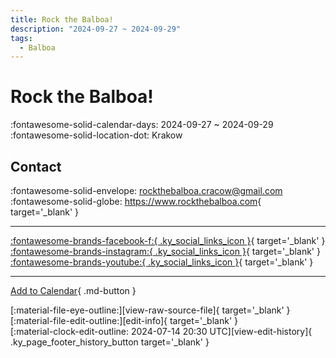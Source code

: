 ```yaml
---
title: Rock the Balboa!
description: "2024-09-27 ~ 2024-09-29"
tags:
  - Balboa
---
```


# Rock the Balboa! 

:fontawesome-solid-calendar-days: 2024-09-27 ~ 2024-09-29  
:fontawesome-solid-location-dot: Krakow  

## Contact

:fontawesome-solid-envelope: <rockthebalboa.cracow@gmail.com>  
:fontawesome-solid-globe: <https://www.rockthebalboa.com>{ target='_blank' }  

---

 [:fontawesome-brands-facebook-f:{ .ky_social_links_icon }](https://www.facebook.com/RocktheBalboa){ target='_blank' } [:fontawesome-brands-instagram:{ .ky_social_links_icon }](https://instagram.com/rock.the.balboa){ target='_blank' } [:fontawesome-brands-youtube:{ .ky_social_links_icon }](https://youtube.com/@RocktheBalboa){ target='_blank' }

---

[Add to Calendar](https://swing.news/ics/en/2024/pl_PL/rock-the-balboa-2024.ics){ .md-button }

<div class="ky_page_footer" markdown>
<div class="ky_page_footer_trailing" markdown="span">
[:material-file-eye-outline:][view-raw-source-file]{ target='_blank' }
[:material-file-edit-outline:][edit-info]{ target='_blank' }
</div>
<div class="ky_page_footer_leading" markdown="span">
[:material-clock-edit-outline: 2024-07-14 20:30 UTC][view-edit-history]{ .ky_page_footer_history_button target='_blank' }
</div>
</div>

[view-raw-source-file]: https://github.com/swingdance/events/blob/main/2024/pl_PL/rock-the-balboa-2024.json "View Raw Source File"
[edit-info]: https://github.com/swingdance/events/issues/new?assignees=&labels=update+event&projects=&template=03-update_entity.yml&title=%5B2024%2Fpl_PL%5D%20Rock%20the%20Balboa%21&region=pl_PL&year=2024&id=rock-the-balboa-2024&name=Rock%20the%20Balboa%21&org_id= "Edit Info"

[view-edit-history]: https://github.com/swingdance/events/commits/main/2024/pl_PL/rock-the-balboa-2024.json "View Edit History"

